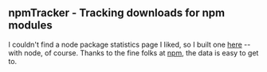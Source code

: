 npmTracker - Tracking downloads for npm modules
---
I couldn't find a node package statistics page I liked, so I built one [here] -- with node, of course.  Thanks to the fine folks at [npm], the data is easy to get to.


[here]: http://www.npmtracker.com
[npm]:https://github.com/npm/download-counts

